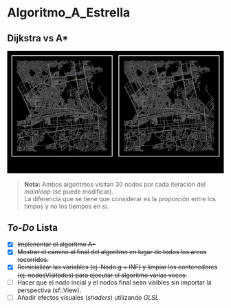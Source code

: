# Algoritmo_A_Estrella

## Dijkstra vs A*
![Demo](demo3.gif)

> **Nota:** Ambos algoritmos visitan 30 nodos por cada iteración del *mainloop* (se puede modificar).<br>La diferencia que se tiene que considerar es la proporción entre los timpos y no los tiempos en si.

## *To-Do* Lista
+ [x] ~~Implenentar el algoritmo A+~~
+ [x] ~~Mostrar el camino al final del algoritmo en lugar de todos los arcos recorridos.~~
+ [x] ~~Reinicializar las variables (ej. Nodo.g = INF) y limpiar los contenedores (ej. nodosVisitados) para ejecutar el algoritmo varias veces.~~
+ [ ] Hacer que el nodo incial y el nodos final sean visibles sin importar la perspectiva (sf::View).
+ [ ] Añadir efectos visuales (*shaders*) utilizando *GLSL*.
